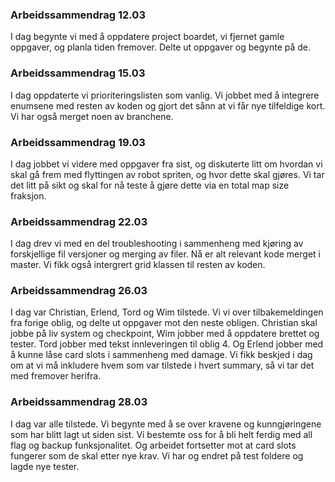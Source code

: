 ### Arbeidssammendrag 12.03
I dag begynte vi med å oppdatere project boardet, vi fjernet gamle oppgaver,
og planla tiden fremover. Delte ut oppgaver og begynte på de.

### Arbeidssammendrag 15.03
I dag oppdaterte vi prioriteringslisten som vanlig. Vi jobbet med å integrere enumsene med resten av koden og gjort det sånn at vi får nye tilfeldige kort. Vi har også merget noen av branchene.

### Arbeidssammendrag 19.03
I dag jobbet vi videre med oppgaver fra sist, og diskuterte litt om hvordan vi skal gå frem med flyttingen av robot spriten,
og hvor dette skal gjøres. Vi tar det litt på sikt og skal for nå teste å gjøre dette via en total map size fraksjon.

### Arbeidssammendrag 22.03
I dag drev vi med en del troubleshooting i sammenheng med kjøring av forskjellige fil versjoner og merging av filer. Nå er alt relevant kode merget i master. Vi fikk også intergrert grid klassen til resten av koden. 

### Arbeidssammendrag 26.03
I dag var Christian, Erlend, Tord og Wim tilstede. Vi vi over tilbakemeldingen fra forige oblig, og delte ut oppgaver mot den neste obligen.
Christian skal jobbe på liv system og checkpoint, Wim jobber med å oppdatere brettet og tester. Tord jobber med tekst innleveringen til oblig 4.
Og Erlend jobber med å kunne låse card slots i sammenheng med damage.
Vi fikk beskjed i dag om at vi må inkludere hvem som var tilstede i hvert summary, så vi tar det med fremover herifra.

### Arbeidssammendrag 28.03
I dag var alle tilstede. Vi begynte med å se over kravene og kunngjøringene som har blitt lagt ut siden sist.
Vi bestemte oss for å bli helt ferdig med all flag og backup funksjonalitet. Og arbeidet fortsetter mot at card slots fungerer som de skal etter nye krav.
Vi har og endret på test foldere og lagde nye tester.

